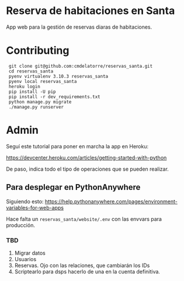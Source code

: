 # Reserva de habitaciones en Santa

App web para la gestión de reservas diaras de habitaciones.

# Contributing

```
 git clone git@github.com:cmdelatorre/reservas_santa.git
 cd reservas_santa
 pyenv virtualenv 3.10.3 reservas_santa
 pyenv local reservas_santa
 heroku login
 pip install -U pip
 pip install -r dev_requirements.txt
 python manage.py migrate
 ./manage.py runserver
 ```

# Admin

Seguí este tutorial para poner en marcha la app en Heroku:

https://devcenter.heroku.com/articles/getting-started-with-python

De paso, indica todo el tipo de operaciones que se pueden realizar.

## Para desplegar en PythonAnywhere

Siguiendo esto: https://help.pythonanywhere.com/pages/environment-variables-for-web-apps

Hace falta un `reservas_santa/website/.env` con las envvars para producción.

### TBD

1. Migrar datos
  1. Usuarios
  2. Reservas. Ojo con las relaciones, que cambiarán los IDs
  3. Scriptearlo para dsps hacerlo de una en la cuenta definitiva. 
